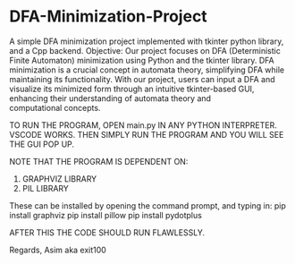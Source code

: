 # DFA-Minimization-Project
A simple DFA minimization project implemented with tkinter python library, and a Cpp backend.
Objective:
Our project focuses on DFA (Deterministic Finite Automaton) minimization using Python and the tkinter library. DFA minimization is a crucial concept in automata theory,
simplifying DFA while maintaining its functionality. With our project, users can input a DFA and visualize its minimized form through an intuitive tkinter-based GUI, enhancing their understanding of automata theory and computational concepts.


TO RUN THE PROGRAM, OPEN main.py IN ANY PYTHON INTERPRETER. VSCODE WORKS. 
THEN SIMPLY RUN THE PROGRAM AND YOU WILL SEE THE GUI POP UP.

NOTE THAT THE PROGRAM IS DEPENDENT ON:
1) GRAPHVIZ LIBRARY
2) PIL LIBRARY

These can be installed by opening the command prompt, and typing in:
pip install graphviz
pip install pillow
pip install pydotplus


AFTER THIS THE CODE SHOULD RUN FLAWLESSLY. 

Regards,
Asim aka exit100
